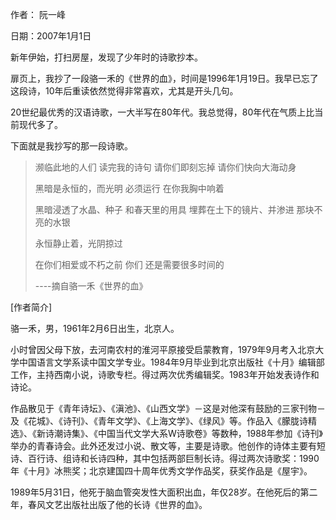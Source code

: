 作者： 阮一峰

日期：2007年1月1日

新年伊始，打扫房屋，发现了少年时的诗歌抄本。

扉页上，我抄了一段骆一禾的《世界的血》，时间是1996年1月19日。我早已忘了这段诗，10年后重读依然觉得非常喜欢，尤其是开头几句。

20世纪最优秀的汉语诗歌，一大半写在80年代。我总觉得，80年代在气质上比当前现代多了。

下面就是我抄写的那一段诗歌。

>濒临此地的人们
>读完我的诗句
>请你们即刻忘掉
>请你们快向大海动身
>
>黑暗是永恒的，而光明
>必须运行
>在你我胸中响着
>
>黑暗浸透了水晶、种子
>和春天里的用具
>埋葬在土下的镜片、并渗进
>那块不亮的水银
>
>永恒静止着，光阴掠过
>
>在你们相爱或不朽之前
>你们
>还是需要很多时间的
>
>----摘自骆一禾《世界的血》

[作者简介]

骆一禾，男，1961年2月6日出生，北京人。

小时曾因父母下放，去河南农村的淮河平原接受启蒙教育，1979年9月考入北京大学中国语言文学系读中国文学专业。1984年9月毕业到北京出版社《十月》编辑部工作，主持西南小说，诗歌专栏。得过两次优秀编辑奖。1983年开始发表诗作和诗论。

作品散见于《青年诗坛》、《滇池》、《山西文学》－这是对他深有鼓励的三家刊物－及《花城》、《诗刊》、《青年文学》、《上海文学》、《绿风》等。作品入《朦胧诗精选》、《新诗潮诗集》、《中国当代文学大系W诗歌卷》等数种，1988年参加《诗刊》举办的青春诗会。此外还发过小说、散文等，主要是诗歌。他创作的诗体主要有短诗、百行诗、组诗和长诗四种，其中包括两部巨制长诗。得过两次诗歌奖：1990年《十月》冰熊奖；北京建国四十周年优秀文学作品奖，获奖作品是《屋宇》。

1989年5月31日，他死于脑血管突发性大面积出血，年仅28岁。在他死后的第二年，春风文艺出版社出版了他的长诗《世界的血》。